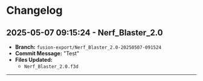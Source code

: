 # Changelog

## 2025-05-07 09:15:24 - Nerf_Blaster_2.0
- **Branch:** `fusion-export/Nerf_Blaster_2.0-20250507-091524`
- **Commit Message:** "Test"
- **Files Updated:**
  - `Nerf_Blaster_2.0.f3d`

---


